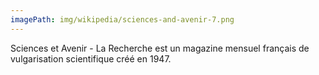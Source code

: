 ```yaml
---
imagePath: img/wikipedia/sciences-and-avenir-7.png
---
```


Sciences et Avenir - La Recherche est un magazine mensuel français de vulgarisation scientifique créé en 1947.
